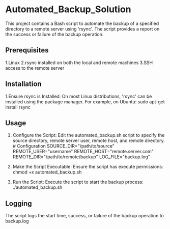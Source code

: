 # Automated_Backup_Solution

This project contains a Bash script to automate the backup of a specified directory to a remote server using 'rsync'. The script provides a report on the success or failure of the backup operation.

## Prerequisites
1.Linux 2.rsync installed on both the local and remote machines 3.SSH access to the remote server

## Installation
1.Ensure rsync is Installed:
On most Linux distributions, 'rsync' can be installed using the package manager. For example, on Ubuntu: sudo apt-get install rsync

## Usage
1. Configure the Script:
Edit the automated_backup.sh script to specify the source directory, remote server user, remote host, and remote directory. # Configuration SOURCE_DIR="/path/to/source" REMOTE_USER="username" REMOTE_HOST="remote.server.com" REMOTE_DIR="/path/to/remote/backup" LOG_FILE="backup.log"

2. Make the Script Executable:
Ensure the script has execute permissions: chmod +x automated_backup.sh

3. Run the Script:
Execute the script to start the backup process: ./automated_backup.sh

## Logging
The script logs the start time, success, or failure of the backup operation to backup.log
